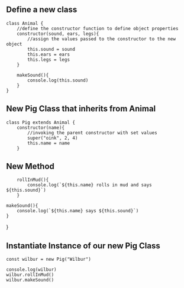 ## Define a new class

```
class Animal {
    //define the constructor function to define object properties
    constructor(sound, ears, legs){
        //assign the values passed to the constructor to the new object
        this.sound = sound
        this.ears = ears
        this.legs = legs
    }

    makeSound(){
        console.log(this.sound)
    }
}
```

## New Pig Class that inherits from Animal

```
class Pig extends Animal {
    constructor(name){
        //invoking the parent constructor with set values
        super("oink", 2, 4)
        this.name = name
    }
```

## New Method

```
    rollInMud(){
        console.log(`${this.name} rolls in mud and says ${this.sound}`)
    }
```
    makeSound(){
        console.log(`${this.name} says ${this.sound}`)
    }
}


## Instantiate Instance of our new Pig Class
```
const wilbur = new Pig("Wilbur")

console.log(wilbur)
wilbur.rollInMud()
wilbur.makeSound()

```
